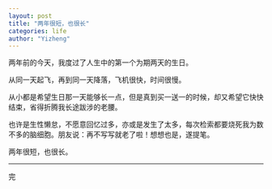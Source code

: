 ```yaml
---
layout: post
title: "两年很短，也很长"
categories: life
author: "Yizheng"
---
```


两年前的今天，我度过了人生中的第一个为期两天的生日。 

从同一天起飞，再到同一天降落，飞机很快，时间很慢。

从小都是希望生日那一天能够长一点，但是真到买一送一的时候，却又希望它快快结束，省得折腾我长途跋涉的老腰。

也许是生性懒怠，不愿意回忆过多，亦或是发生了太多，每次检索都要烧死我为数不多的脑细胞。朋友说：再不写写就老了啦！想想也是，遂提笔。

两年很短，也很长。

---

完

